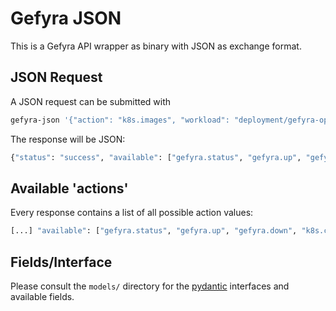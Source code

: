 #  Gefyra JSON
This is a Gefyra API wrapper as binary with JSON as exchange format.

## JSON Request
A JSON request can be submitted with

```bash
gefyra-json '{"action": "k8s.images", "workload": "deployment/gefyra-operator", "namespace": "gefyra"}'
```

The response will be JSON:

```bash
{"status": "success", "available": ["gefyra.status", "gefyra.up", "gefyra.down", "k8s.contexts", "k8s.namespaces", "k8s.workloads", "k8s.images"], "host": "thinkpad-x1", "user": "mschilonka", "response": {"containers": [{"image": "quay.io/gefyra/operator:0.10.2", "ports": []}]}}
```


## Available 'actions'
Every response contains a list of all possible action values:

```bash
[...] "available": ["gefyra.status", "gefyra.up", "gefyra.down", "k8s.contexts", "k8s.namespaces", "k8s.workloads", "k8s.images"] [...]
```

## Fields/Interface
Please consult the `models/` directory for the [pydantic](https://pydantic-docs.helpmanual.io/) interfaces and available
fields.

